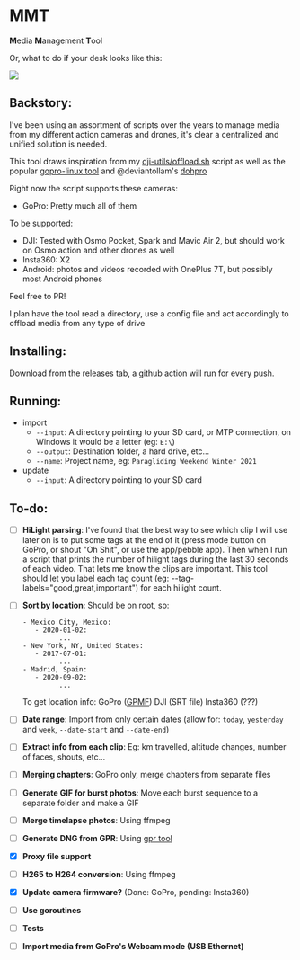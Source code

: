 # MMT

**M**edia **M**anagement **T**ool

Or, what to do if your desk looks like this:

![](https://i.imgur.com/qmgLaxg.jpg)

## Backstory:

I've been using an assortment of scripts over the years to manage media from my different action cameras and drones, it's clear a centralized and unified solution is needed.

This tool draws inspiration from my [dji-utils/offload.sh](https://github.com/KonradIT/djiutils/blob/master/offload.sh) script as well as the popular [gopro-linux tool](https://github.com/KonradIT/gopro-linux/blob/master/gopro#L262) and @deviantollam's [dohpro](https://github.com/deviantollam/dohpro)

Right now the script supports these cameras:

-   GoPro: Pretty much all of them

To be supported:

-   DJI: Tested with Osmo Pocket, Spark and Mavic Air 2, but should work on Osmo action and other drones as well
-   Insta360: X2
-   Android: photos and videos recorded with OnePlus 7T, but possibly most Android phones

Feel free to PR!

I plan have the tool read a directory, use a config file and act accordingly to offload media from any type of drive

## Installing:

Download from the releases tab, a github action will run for every push.

## Running:

-   import
    -   `--input`: A directory pointing to your SD card, or MTP connection, on Windows it would be a letter (eg: `E:\`)
    -   `--output`: Destination folder, a hard drive, etc...
    -   `--name`: Project name, eg: `Paragliding Weekend Winter 2021`
-   update
    -   `--input`: A directory pointing to your SD card

## To-do:

-   [ ] **HiLight parsing**: I've found that the best way to see which clip I will use later on is to put some tags at the end of it (press mode button on GoPro, or shout "Oh Shit", or use the app/pebble app). Then when I run a script that prints the number of hilight tags during the last 30 seconds of each video. That lets me know the clips are important. This tool should let you label each tag count (eg: --tag-labels="good,great,important") for each hilight count.
-   [ ] **Sort by location**: Should be on root, so:

    ```
    - Mexico City, Mexico:
       - 2020-01-02:
    	     ...
    - New York, NY, United States:
       - 2017-07-01:
    	     ...
    - Madrid, Spain:
       - 2020-09-02:
    	     ...

    ```

    To get location info: GoPro ([GPMF](https://github.com/stilldavid/gopro-utils)) DJI (SRT file) Insta360 (???)

-   [ ] **Date range**: Import from only certain dates (allow for: `today`, `yesterday` and `week`, `--date-start` and `--date-end`)
-   [ ] **Extract info from each clip**: Eg: km travelled, altitude changes, number of faces, shouts, etc...
-   [ ] **Merging chapters**: GoPro only, merge chapters from separate files
-   [ ] **Generate GIF for burst photos**: Move each burst sequence to a separate folder and make a GIF
-   [ ] **Merge timelapse photos**: Using ffmpeg
-   [ ] **Generate DNG from GPR**: Using [gpr tool](https://github.com/gopro/gpr)
-   [x] **Proxy file support**
-   [ ] **H265 to H264 conversion**: Using ffmpeg
-   [x] **Update camera firmware?** (Done: GoPro, pending: Insta360)
-   [ ] **Use goroutines**
-   [ ] **Tests**
-   [ ] **Import media from GoPro's Webcam mode (USB Ethernet)**
